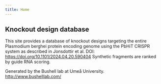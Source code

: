 ```yaml
---
title: Home
---
```


## Knockout design database

This site provides a database of knockout designs targeting the entire Plasmodium berghei protein encoding genome using the PbHiT CRISPR system as described in Jonsdottir et al. DOI: <https://doi.org/10.1101/2024.04.20.590404> Synthetic fragments are ranked by guide RNA scoring.

Generated by the Bushell lab at Umeå University. <http://www.bushelllab.com/>